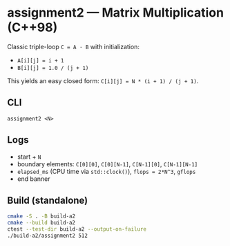 # assignment2 — Matrix Multiplication (C++98)

Classic triple-loop `C = A · B` with initialization:
- `A[i][j] = i + 1`
- `B[i][j] = 1.0 / (j + 1)`

This yields an easy closed form: `C[i][j] = N * (i + 1) / (j + 1)`.

## CLI
```
assignment2 <N>
```

## Logs
- start + `N`
- boundary elements: `C[0][0]`, `C[0][N-1]`, `C[N-1][0]`, `C[N-1][N-1]`
- `elapsed_ms` (CPU time via `std::clock()`), `flops = 2*N^3`, `gflops`
- end banner

## Build (standalone)
```bash
cmake -S . -B build-a2
cmake --build build-a2
ctest --test-dir build-a2 --output-on-failure
./build-a2/assignment2 512
```
